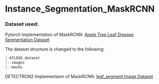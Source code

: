 # Instance_Segmentation_MaskRCNN

### Dataset used:

Pytorch Implementation of MaskRCNN:
[Apple Tree Leaf Disease Segmentation Dataset](https://www.scidb.cn/en/detail?dataSetId=0e1f57004db842f99668d82183afd578&dataSetType=personal)

The dataset structure is changed to the following:

```python
|-ATLDSD_dataset
|--images
|--masks
```

DETECTRON2 Implementaion of MaskRCNN:
[leaf_segment Image Dataset](https://universe.roboflow.com/fpt-vl85s/leaf_segment/dataset/2)


